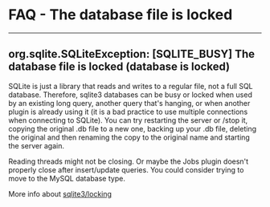 # FAQ - The database file is locked

<topMenu>

---

## org.sqlite.SQLiteException: \[SQLITE_BUSY\] The database file is locked (database is locked)

SQLite is just a library that reads and writes to a regular file, not a full SQL database. Therefore, sqlite3 databases can be busy or locked when used by an existing long query, another query that's hanging, or when another plugin is already using it (it is a bad practice to use multiple connections when connecting to SQLite). You can try restarting the server or /stop it, copying the original .db file to a new one, backing up your .db file, deleting the original and then renaming the copy to the original name and starting the server again.

Reading threads might not be closing. Or maybe the Jobs plugin doesn't properly close after insert/update queries. You could consider trying to move to the MySQL database type.

More info about [sqlite3/locking](http://www.sqlite.org/draft/matrix/lockingv3.html)

